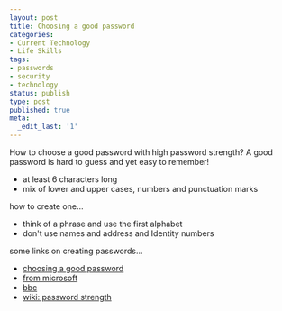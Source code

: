 ```yaml
---
layout: post
title: Choosing a good password
categories:
- Current Technology
- Life Skills
tags:
- passwords
- security
- technology
status: publish
type: post
published: true
meta:
  _edit_last: '1'
---
```

How to choose a good password with high password strength? A good password is hard to guess and yet easy to remember!

- at least 6 characters long
- mix of lower and upper cases, numbers and punctuation marks

how to create one...
- think of a phrase and use the first alphabet
- don't use names and address and Identity numbers

some links on creating passwords...
- [choosing a good password](http://www.cs.umd.edu/faq/Passwords.shtml)
- [from microsoft](http://www.microsoft.com/protect/yourself/password/create.mspx)
- [bbc ](http://news.bbc.co.uk/1/hi/magazine/7090407.stm)
- [wiki: password strength](http://en.wikipedia.org/wiki/Password_strength)
